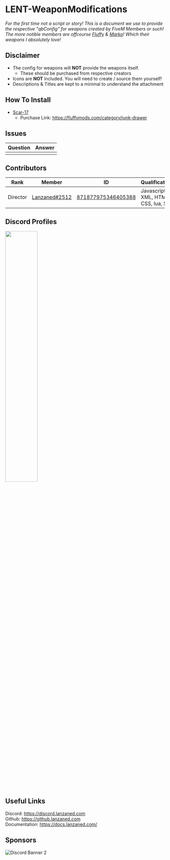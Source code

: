 # LENT-WeaponModifications
*For the first time not a script or story! This is a document we use to provide the respective "qbConfig" for weapons created by FiveM Members or such! The more notible members are offcourse [Fluffy](https://fluffymods.com) & [Marko](https://markomods.com)! Which their weapons I absolutely love!*

## Disclaimer
- The config for weapons will **NOT** provide the weapons itself.
    - These should be purchased from respective creators
- Icons are **NOT** Included. You will need to create / source them yourself!
- Descriptions & Titles are kept to a minimal to understand the attachment

## How To Install
- [Scar-17](./Fluffy/Scar17.md)
    - Purchase Link: https://fluffymods.com/category/junk-drawer

## Issues
|  Question |  Answer |
|----       |----     |
|           |         |

## Contributors
|  Rank       |  Member       | ID                 | Qualifications                       |
|----         |----           |----                |----                                  |
| Director    | [Lanzaned#2512](https://discordapp.com/users/871877975346405388) | [871877975346405388](https://discordapp.com/users/871877975346405388) | Javascript, XML, HTML, CSS, lua, SQL |

## Discord Profiles
<div allign="center">

<a href="https://discordapp.com/users/871877975346405388"><img width="45%" src="https://discord.c99.nl/widget/theme-3/871877975346405388.png"/></a>

</div>

## Useful Links 
Discord: https://discord.lanzaned.com<br>
Github: https://github.lanzaned.com<br>
Documentation: https://docs.lanzaned.com/

## Sponsors
<img src="https://discordapp.com/api/guilds/973137642885644338/widget.png?style=banner2" alt="Discord Banner 2"/>


